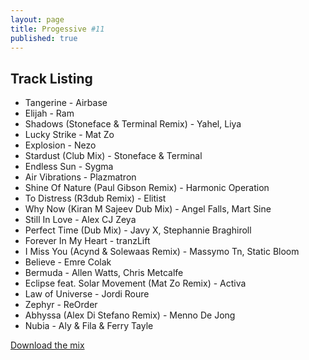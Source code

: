 ```yaml
---
layout: page
title: Progessive #11
published: true
---
```


## Track Listing

* Tangerine - Airbase
* Elijah - Ram
* Shadows (Stoneface & Terminal Remix) - Yahel, Liya
* Lucky Strike - Mat Zo
* Explosion - Nezo
* Stardust (Club Mix) - Stoneface & Terminal
* Endless Sun - Sygma
* Air Vibrations - Plazmatron
* Shine Of Nature (Paul Gibson Remix) - Harmonic Operation
* To Distress (R3dub Remix) - Elitist
* Why Now (Kiran M Sajeev Dub Mix) - Angel Falls, Mart Sine
* Still In Love - Alex CJ Zeya
* Perfect Time (Dub Mix) - Javy X, Stephannie Braghiroll
* Forever In My Heart - tranzLift
* I Miss You (Acynd & Solewaas Remix) - Massymo Tn, Static Bloom
* Believe - Emre Colak
* Bermuda - Allen Watts, Chris Metcalfe
* Eclipse feat. Solar Movement (Mat Zo Remix) - Activa
* Law of Universe - Jordi Roure
* Zephyr - ReOrder
* Abhyssa (Alex Di Stefano Remix) - Menno De Jong
* Nubia - Aly & Fila & Ferry Tayle

[Download the mix](https://dl.dropboxusercontent.com/u/3308516/Mixes/Progressive-11.mp3)

